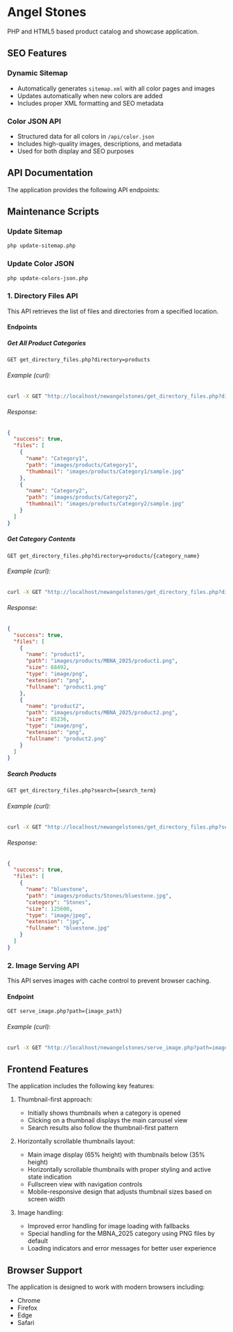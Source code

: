 # Angel Stones

PHP and HTML5 based product catalog and showcase application.

## SEO Features

### Dynamic Sitemap
- Automatically generates `sitemap.xml` with all color pages and images
- Updates automatically when new colors are added
- Includes proper XML formatting and SEO metadata

### Color JSON API
- Structured data for all colors in `/api/color.json`
- Includes high-quality images, descriptions, and metadata
- Used for both display and SEO purposes

## API Documentation

The application provides the following API endpoints:

## Maintenance Scripts

### Update Sitemap
```bash
php update-sitemap.php
```

### Update Color JSON
```bash
php update-colors-json.php
```

### 1. Directory Files API

This API retrieves the list of files and directories from a specified location.

#### Endpoints

##### Get All Product Categories

```
GET get_directory_files.php?directory=products
```

###### Example (curl):
```bash
curl -X GET "http://localhost/newangelstones/get_directory_files.php?directory=products"
```

###### Response:
```json
{
  "success": true,
  "files": [
    {
      "name": "Category1",
      "path": "images/products/Category1",
      "thumbnail": "images/products/Category1/sample.jpg"
    },
    {
      "name": "Category2",
      "path": "images/products/Category2",
      "thumbnail": "images/products/Category2/sample.jpg"
    }
  ]
}
```

##### Get Category Contents

```
GET get_directory_files.php?directory=products/{category_name}
```

###### Example (curl):
```bash
curl -X GET "http://localhost/newangelstones/get_directory_files.php?directory=products/MBNA_2025"
```

###### Response:
```json
{
  "success": true,
  "files": [
    {
      "name": "product1",
      "path": "images/products/MBNA_2025/product1.png",
      "size": 68492,
      "type": "image/png",
      "extension": "png",
      "fullname": "product1.png"
    },
    {
      "name": "product2",
      "path": "images/products/MBNA_2025/product2.png",
      "size": 85236,
      "type": "image/png",
      "extension": "png",
      "fullname": "product2.png"
    }
  ]
}
```

##### Search Products

```
GET get_directory_files.php?search={search_term}
```

###### Example (curl):
```bash
curl -X GET "http://localhost/newangelstones/get_directory_files.php?search=stone"
```

###### Response:
```json
{
  "success": true,
  "files": [
    {
      "name": "bluestone",
      "path": "images/products/Stones/bluestone.jpg",
      "category": "Stones",
      "size": 125600,
      "type": "image/jpeg",
      "extension": "jpg",
      "fullname": "bluestone.jpg"
    }
  ]
}
```

### 2. Image Serving API

This API serves images with cache control to prevent browser caching.

#### Endpoint

```
GET serve_image.php?path={image_path}
```

###### Example (curl):
```bash
curl -X GET "http://localhost/newangelstones/serve_image.php?path=images/products/MBNA_2025/product1.png" --output product1.png
```

## Frontend Features

The application includes the following key features:

1. Thumbnail-first approach:
   - Initially shows thumbnails when a category is opened
   - Clicking on a thumbnail displays the main carousel view
   - Search results also follow the thumbnail-first pattern

2. Horizontally scrollable thumbnails layout:
   - Main image display (65% height) with thumbnails below (35% height)
   - Horizontally scrollable thumbnails with proper styling and active state indication
   - Fullscreen view with navigation controls
   - Mobile-responsive design that adjusts thumbnail sizes based on screen width

3. Image handling:
   - Improved error handling for image loading with fallbacks
   - Special handling for the MBNA_2025 category using PNG files by default
   - Loading indicators and error messages for better user experience

## Browser Support

The application is designed to work with modern browsers including:
- Chrome
- Firefox
- Edge
- Safari
